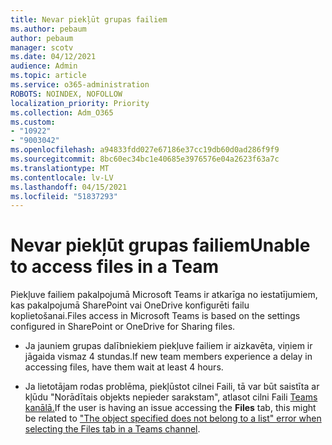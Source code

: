 ```yaml
---
title: Nevar piekļūt grupas failiem
ms.author: pebaum
author: pebaum
manager: scotv
ms.date: 04/12/2021
audience: Admin
ms.topic: article
ms.service: o365-administration
ROBOTS: NOINDEX, NOFOLLOW
localization_priority: Priority
ms.collection: Adm_O365
ms.custom:
- "10922"
- "9003042"
ms.openlocfilehash: a94833fdd027e67186e37cc19db60d0ad286f9f9
ms.sourcegitcommit: 8bc60ec34bc1e40685e3976576e04a2623f63a7c
ms.translationtype: MT
ms.contentlocale: lv-LV
ms.lasthandoff: 04/15/2021
ms.locfileid: "51837293"
---
```

# <a name="unable-to-access-files-in-a-team"></a><span data-ttu-id="e3801-102">Nevar piekļūt grupas failiem</span><span class="sxs-lookup"><span data-stu-id="e3801-102">Unable to access files in a Team</span></span>

<span data-ttu-id="e3801-103">Piekļuve failiem pakalpojumā Microsoft Teams ir atkarīga no iestatījumiem, kas pakalpojumā SharePoint vai OneDrive konfigurēti failu koplietošanai.</span><span class="sxs-lookup"><span data-stu-id="e3801-103">Files access in Microsoft Teams is based on the settings configured in SharePoint or OneDrive for Sharing files.</span></span>

- <span data-ttu-id="e3801-104">Ja jauniem grupas dalībniekiem piekļuve failiem ir aizkavēta, viņiem ir jāgaida vismaz 4 stundas.</span><span class="sxs-lookup"><span data-stu-id="e3801-104">If new team members experience a delay in accessing files, have them wait at least 4 hours.</span></span>

- <span data-ttu-id="e3801-105">Ja lietotājam rodas problēma,  piekļūstot cilnei Faili, tā var būt saistīta ar kļūdu "Norādītais objekts nepieder sarakstam", atlasot cilni Faili [Teams kanālā.](https://docs.microsoft.com/microsoftteams/troubleshoot/files/object-specified-not-belong-to-list)</span><span class="sxs-lookup"><span data-stu-id="e3801-105">If the user is having an issue accessing the **Files** tab, this might be related to ["The object specified does not belong to a list" error when selecting the Files tab in a Teams channel](https://docs.microsoft.com/microsoftteams/troubleshoot/files/object-specified-not-belong-to-list).</span></span>
